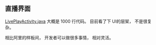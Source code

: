 
## 直播界面

[LivePlayActivity.java](dwlivedemo%2Fsrc%2Fmain%2Fjava%2Fcom%2Fbokecc%2Fdwlivedemo%2Factivity%2FLivePlayActivity.java)
大概是 1000 行代码。   目前看了下 UI的层架， 不是很复杂。 

相比阿里的样板间， 开发者可以做很多事情， 相对灵活。 

